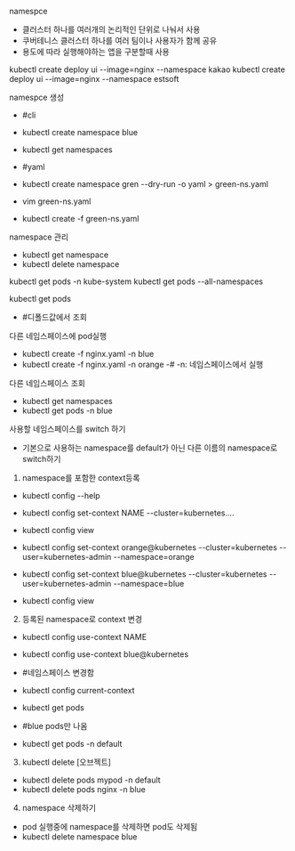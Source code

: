 
namespce 
- 클러스터 하나를 여러개의 논리적인 단위로 나눠서 사용
- 쿠버테니스 클러스터 하나를 여러 팀이나 사용자가 함께 공유
- 용도에 따라 실행해야하는 앱을 구분할때 사용

kubectl create deploy ui --image=nginx --namespace kakao
kubectl create deploy ui --image=nginx --namespace estsoft


namespce 생성
- #cli
- kubectl create namespace blue
- kubectl get namespaces

- #yaml
- kubectl create namespace gren --dry-run -o yaml > green-ns.yaml
- vim green-ns.yaml
- kubectl create -f green-ns.yaml

namespace 관리
- kubectl get namespace
- kubectl delete namespace


kubectl get pods -n kube-system
kubectl get pods --all-namespaces

kubectl get pods 
- #디폴드값에서 조회

다른 네임스페이스에 pod실행
- kubectl create -f nginx.yaml -n blue
- kubectl create -f nginx.yaml -n orange
-# -n: 네임스페이스에서 실행


다른 네임스페이스 조회
- kubectl get namespaces
- kubectl get pods -n blue


사용할 네임스페이스를 switch 하기
- 기본으로 사용하는 namespace를 default가 아닌 다른 이름의 namespace로 switch하기
1. namespace를 포함한 context등록
- kubectl config --help
- kubectl config set-context NAME --cluster=kubernetes....
- kubectl config view

- kubectl config set-context orange@kubernetes --cluster=kubernetes --user=kubernetes-admin --namespace=orange
- kubectl config set-context blue@kubernetes --cluster=kubernetes --user=kubernetes-admin --namespace=blue

- kubectl config view 


2. 등록된 namespace로 context 변경
- kubectl config use-context NAME 

- kubectl config use-context blue@kubernetes
- #네임스페이스 변경함
- kubectl config current-context
- kubectl get pods 
- #blue pods만 나옴
- kubectl get pods -n default


3. kubectl delete [오브젝트]
- kubectl delete pods mypod -n default
- kubectl delete pods nginx -n blue 

4. namespace 삭제하기
- pod 실행중에 namespace를 삭제하면 pod도 삭제됨
- kubectl delete namespace blue
